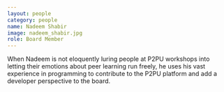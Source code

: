 ```yaml
---
layout: people
category: people
name: Nadeem Shabir
image: nadeem_shabir.jpg
role: Board Member
---
```


When Nadeem is not eloquently luring people at P2PU workshops into letting their emotions about
peer learning run freely, he uses his vast experience in programming to contribute to the P2PU
platform and add a developer perspective to the board.
